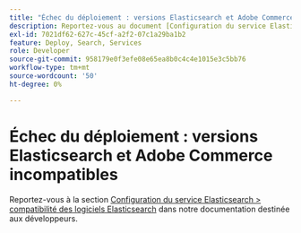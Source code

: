 ```yaml
---
title: "Échec du déploiement : versions Elasticsearch et Adobe Commerce incompatibles"
description: Reportez-vous au document [Configuration du service Elasticsearch &gt; compatibilité logicielle Elasticsearch](https://devdocs.magento.com/guides/v2.3/cloud/project/project-conf-files_services-elastic.html#elasticsearch-software-compatibility) dans notre documentation destinée aux développeurs.
exl-id: 7021df62-627c-45cf-a2f2-07c1a29ba1b2
feature: Deploy, Search, Services
role: Developer
source-git-commit: 958179e0f3efe08e65ea8b0c4c4e1015e3c5bb76
workflow-type: tm+mt
source-wordcount: '50'
ht-degree: 0%

---
```


# Échec du déploiement : versions Elasticsearch et Adobe Commerce incompatibles

Reportez-vous à la section [Configuration du service Elasticsearch > compatibilité des logiciels Elasticsearch](https://devdocs.magento.com/guides/v2.3/cloud/project/project-conf-files_services-elastic.html#elasticsearch-software-compatibility) dans notre documentation destinée aux développeurs.
